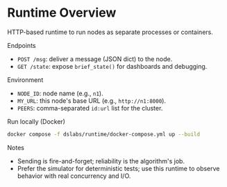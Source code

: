 # Runtime Overview

HTTP-based runtime to run nodes as separate processes or containers.

Endpoints

- `POST /msg`: deliver a message (JSON dict) to the node.
- `GET /state`: expose `brief_state()` for dashboards and debugging.

Environment

- `NODE_ID`: node name (e.g., `n1`).
- `MY_URL`: this node's base URL (e.g., `http://n1:8000`).
- `PEERS`: comma-separated `id:url` list for the cluster.

Run locally (Docker)

```bash
docker compose -f dslabs/runtime/docker-compose.yml up --build
```

Notes

- Sending is fire-and-forget; reliability is the algorithm's job.
- Prefer the simulator for deterministic tests; use this runtime to observe behavior with real concurrency and I/O.
